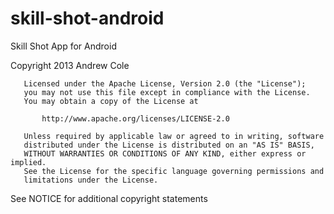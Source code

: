 skill-shot-android
==================

Skill Shot App for Android



Copyright 2013 Andrew Cole
  
       Licensed under the Apache License, Version 2.0 (the "License");
       you may not use this file except in compliance with the License.
       You may obtain a copy of the License at
  
           http://www.apache.org/licenses/LICENSE-2.0
  
       Unless required by applicable law or agreed to in writing, software
       distributed under the License is distributed on an "AS IS" BASIS,
       WITHOUT WARRANTIES OR CONDITIONS OF ANY KIND, either express or implied.
       See the License for the specific language governing permissions and
       limitations under the License.
  
See NOTICE for additional copyright statements

